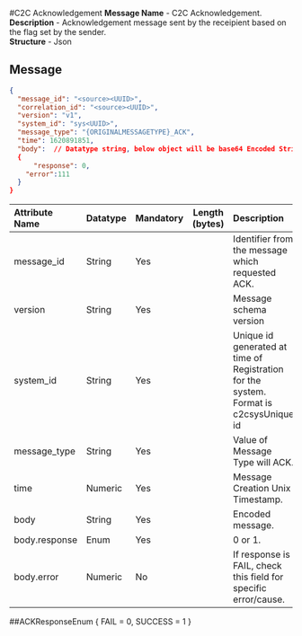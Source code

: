 #C2C Acknowledgement
**Message Name** - C2C Acknowledgement.<br>
**Description** - Acknowledgement message sent by the receipient based on the flag set by the sender. <br>
**Structure** - Json<br>

## Message
  ```json
  {
    "message_id": "<source><UUID>",
    "correlation_id": "<source><UUID>",
    "version": "v1",
    "system_id": "sys<UUID>",
    "message_type": "{ORIGINALMESSAGETYPE}_ACK",
    "time": 1620891851,
    "body":  // Datatype string, below object will be base64 Encoded String
    {
  		"response": 0, 
      "error":111
    }
  }
  ```

 |Attribute Name|Datatype|Mandatory| Length (bytes) |Description|   
 | :------------- | :------------ |:------------ |:------------: |:------------ |    
 |message_id|String|Yes| | Identifier from the message which requested ACK.|    
 |version|String|Yes| |Message schema version|     
 |system_id|String|Yes| |Unique id generated at time of Registration for the system. Format is  c2csysUnique id|   
 |message_type|String|Yes| |Value of Message Type will ACK. |   
 |time|Numeric|Yes| |Message Creation Unix Timestamp. |     
 |body|String|Yes| |Encoded message.|  
 |body.response|Enum|Yes| |0 or 1.|    
 |body.error|Numeric|No| |If response is FAIL, check this field for specific error/cause.|   

 
 ##ACKResponseEnum
 {
     FAIL = 0,
     SUCCESS = 1
 }

